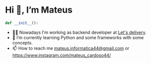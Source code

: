 #  Hi 👋, I’m Mateus

```python 
def __init__():
```

- 👨‍💻 Nowadays I'm working as backend developer at [Let's delivery](https://www.lets.delivery/).
- 🌱 I’m currently learning Python and some frameworks with some concepts.
- 📫 How to reach me mateus.informatica44@gmail.com or https://www.instagram.com/mateus_cardoso44/ 

<!---
raiizoor/raiizoor is a ✨ special ✨ repository because its `README.md` (this file) appears on your GitHub profile.
You can click the Preview link to take a look at your changes.
--->
